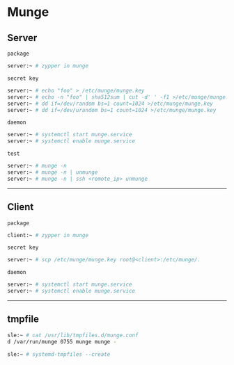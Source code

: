# Munge


## Server

`package`

```bash
server:~ # zypper in munge
```

`secret key`

```bash
server:~ # echo "foo" > /etc/munge/munge.key
server:~ # echo -n "foo" | sha512sum | cut -d' ' -f1 >/etc/munge/munge.key
server:~ # dd if=/dev/random bs=1 count=1024 >/etc/munge/munge.key
server:~ # dd if=/dev/urandom bs=1 count=1024 >/etc/munge/munge.key
```

`daemon`

```bash
server:~ # systemctl start munge.service
server:~ # systemctl enable munge.service
```

`test`

```bash
server:~ # munge -n
server:~ # munge -n | unmunge
server:~ # munge -n | ssh <remote_ip> unmunge
```


---

## Client

`package`

```bash
client:~ # zypper in munge
```

`secret key`

```bash
server:~ # scp /etc/munge/munge.key root@<client>:/etc/munge/.
```

`daemon`

```bash
server:~ # systemctl start munge.service
server:~ # systemctl enable munge.service
```

---

## tmpfile

```bash
sle:~ # cat /usr/lib/tmpfiles.d/munge.conf
d /var/run/munge 0755 munge munge -

sle:~ # systemd-tmpfiles --create
```
